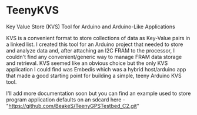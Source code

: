 # TeenyKVS

Key Value Store (KVS) Tool for Arduino and Arduino-Like Applications

KVS is a convenient format to store collections of data as Key-Value pairs in a linked list.  I created this tool for an Arduino project that needed to store and analyze data and, after attaching an I2C FRAM to the processor, I couldn't find any convenient/generic way to manage FRAM data storage and retrieval.  KVS seemed like an obvious choice but the only KVS application I could find was Embedis which was a hybrid host/arduino app that made a good starting point for building a simple, teeny Arduino KVS tool.

I'll add more documentation soon but you can find an example used to store program application defaults on an sdcard here - "https://github.com/BeakeS/TeenyGPSTestbed_C2.git"

